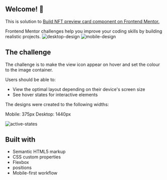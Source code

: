 ## Welcome! 👋

This is solution to <a href='https://www.frontendmentor.io/challenges/nft-preview-card-component-SbdUL_w0U'>Build NFT preview card component on Frontend Mentor.</a>

Frontend Mentor challenges help you improve your coding skills by building realistic projects.
![desktop-design](https://user-images.githubusercontent.com/89190087/192880316-d09bc2aa-8e38-4d4f-9b6d-a4e56a3ac706.jpg)
![mobile-design](https://user-images.githubusercontent.com/89190087/192880336-0cff1e6d-a1c4-4c21-a8f9-419603df73ff.jpg)

## The challenge
The challenge is to make the view icon appear on hover and set the colour to the image container.

Users should be able to:

- View the optimal layout depending on their device's screen size
- See hover states for interactive elements

The designs were created to the following widths:

Mobile: 375px
Desktop: 1440px

![active-states](https://user-images.githubusercontent.com/89190087/192881143-a2457651-f5c6-4e4b-82f5-d61f1787487c.jpg)

## Built with
- Semantic HTML5 markup
- CSS custom properties
- Flexbox
- positions
- Mobile-first workflow
